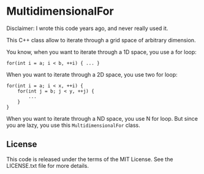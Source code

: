 # MultidimensionalFor

Disclaimer: I wrote this code years ago, and never really used it.

This C++ class allow to iterate through a grid space of arbitrary dimension.

You know, when you want to iterate through a 1D space, you use a for loop:

    for(int i = a; i < b, ++i) { ... }

When you want to iterate through a 2D space, you use two for loop: 

    for(int i = a; i < x, ++i) {
        for(int j = b; j < y, ++j) {
            ...
        }
    }

When you want to iterate through a ND space, you use N for loop. But since you are lazy, you use this `MultidimensionalFor` class.

## License

This code is released under the terms of the MIT License. See the LICENSE.txt file for more details.

